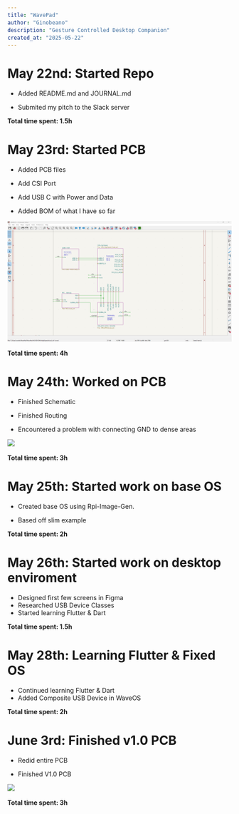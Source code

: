 ```yaml
---
title: "WavePad"
author: "Ginobeano"
description: "Gesture Controlled Desktop Companion"
created_at: "2025-05-22"
---
```


# May 22nd: Started Repo

- Added README.md and JOURNAL.md

- Submited my pitch to the Slack server

**Total time spent: 1.5h**

# May 23rd: Started PCB

- Added PCB files

- Add CSI Port

- Add USB C with Power and Data

- Added BOM of what I have so far

![Screenshot 2025-05-22 221017.png](https://github.com/Choccy-vr/WavePad/blob/main/Jounal%20Img/Screenshot%202025-05-23%20160045.png)

**Total time spent: 4h**

# May 24th: Worked on PCB

- Finished Schematic

- Finished Routing

- Encountered a problem with connecting GND to dense areas

![](C:\Users\wante\AppData\Roaming\marktext\images\2025-05-24-19-48-04-image.png)

**Total time spent: 3h**

# May 25th: Started work on base OS

- Created base OS using Rpi-Image-Gen.

- Based off slim example

**Total time spent: 2h**

# May 26th: Started work on desktop enviroment

- Designed first few screens in Figma
- Researched USB Device Classes
- Started learning Flutter & Dart

**Total time spent: 1.5h**

# May 28th: Learning Flutter & Fixed OS

- Continued learning Flutter & Dart
- Added Composite USB Device in WaveOS

**Total time spent: 2h**

# June 3rd: Finished v1.0 PCB

- Redid entire PCB

- Finished V1.0 PCB

![](C:\Users\wante\AppData\Roaming\marktext\images\2025-06-03-21-37-12-image.png)

**Total time spent: 3h**

